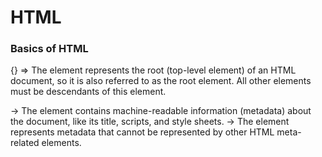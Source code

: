 # HTML

### Basics of HTML

{<html>} => The <html> element represents the root (top-level element) of an HTML document, so it is also referred to as the root element. All other elements must be descendants of this element.
<head> -> The <head> element contains machine-readable information (metadata) about the document, like its title, scripts, and style sheets.
<meta> -> The <meta> element represents metadata that cannot be represented by other HTML meta-related elements.
<title> -> The <title> element defines the document's title that is shown in a browser's title bar or a page's tab.
<body> -> The <body> element represents the content of an HTML document. There can be only one <body> element in a document.

```html
<!DOCTYPE html>  <!-- Defines HTML version(HTML5) -->
<html lang="en">  <!-- Parent of all HTML tags / Root element | lang -> used for defining language of HTML file -->
<head>  <!-- Parent element of all meta deta tags  -->
    <meta charset="UTF-8">
    <meta name="viewport" content="width=device-width, initial-scale=1.0">
    <title>Document</title>  <!-- Defines title of the website -->
</head>
<body>  <!-- Parent of all content tags -->
    <h1>Hello World!</h1>  <!-- Heading tag -->
</body>
</html>
```
